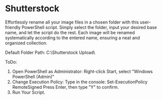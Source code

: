 # Shutterstock
Effortlessly rename all your image files in a chosen folder with this user-friendly PowerShell script. Simply select the folder, input your desired base name, and let the script do the rest. Each image will be renamed systematically according to the entered name, ensuring a neat and organized collection.

Default Folder Path: C:\Shutterstock Upload\

ToDo:
1) Open PowerShell as Administrator:
   Right-click Start, select "Windows PowerShell (Admin)"
2) Change Execution Policy:
   Type in the console: Set-ExecutionPolicy RemoteSigned
   Press Enter, then type "Y" to confirm.
3) Run Your Script.
